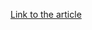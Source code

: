 [Link to the article](https://cybereason.com/blog/operation-bearded-barbie-apt-c-23-campaign-targeting-israeli-officials)
